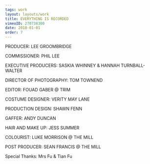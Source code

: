 ```yaml
---
tags: work
layout: layouts/work
title: EVERYTHING IS RECORDED
vimeoID: 270738300
date: 2018-01-01
order: 7
---
```


PRODUCER: LEE GROOMBRIDGE

COMMISSIONER: PHIL LEE

EXECUTIVE PRODUCERS: SASKIA WHINNEY & HANNAH TURNBALL-WALTER

DIRECTOR OF PHOTOGRAPHY: TOM TOWNEND

EDITOR: FOUAD GABER @ TRIM

COSTUME DESIGNER: VERITY MAY LANE

PRODUCTION DESIGN: SHAWN FENN

GAFFER: ANDY DUNCAN

HAIR AND MAKE UP: JESS SUMMER

COLOURIST: LUKE MORRISON @ THE MILL

POST PRODUCER: SEAN FRANCIS @ THE MILL

Special Thanks: Mrs Fu & Tian Fu

